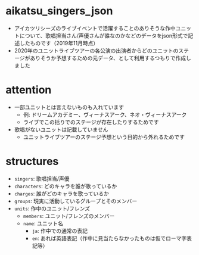 # aikatsu_singers_json
- アイカツリシーズのライブイベントで活躍することのありそうな作中ユニットについて、歌唱担当さん/声優さんが誰なのかなどのデータをjson形式で記述したものです（2019年11月時点）
- 2020年のユニットライブツアーの各公演の出演者からどのユニットのステージがありそうか予想するための元データ、として利用するつもりで作成しました

# attention
- 一部ユニットとは言えないものも入れています
  - 例: ドリームアカデミー、ヴィーナスアーク、ネオ・ヴィーナスアーク
  - ライブでこの括りでのステージが存在したりするためです
- 歌唱がないユニットは記載していません
  - ユニットライブツアーのステージ予想という目的から外れるためです

# structures
- `singers`: 歌唱担当/声優 
- `characters`: どのキャラを誰が歌っているか
- `charges`: 誰がどのキャラを歌っているか
- `groups`: 現実に活動しているグループとそのメンバー
- `units`: 作中のユニット/フレンズ
  - `members`: ユニット/フレンズのメンバー
  - `name`: ユニット名
    - `ja`: 作中での通常の表記
    - `en`: あれば英語表記（作中に見当たらなかったものは仮でローマ字表記等）
